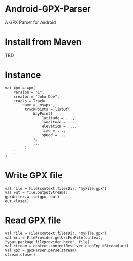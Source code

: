 # Android-GPX-Parser
A GPX Parser for Android

# Install from Maven
TBD

# Instance
```
val gpx = Gpx(
    version = "1",
    creator = "John Doe",
    tracks = Track(
        name = "myGpx",
         trackPoints = listOf(
             WayPoint(
                 latitude = ...,
                 longitude = ...,
                 elevation = ...,
                 time = ...,
                 speed = ...
             ),
             ...
         )
    )
)
```

# Write GPX file
```
val file = File(context.filesDir, "myFile.gpx")
val out = file.outputStream()
gpxWriter.write(gpx, out)
out.close()
```

# Read GPX file
```
val file = File(context.filesDir, "myFile.gpx")
val uri = FileProvider.getUriForFile(context, "your.package.fileprovider.here", file)
val stream = context.contentResolver.openInputStream(uri)
val gpx = gpxParser.parse(stream)
stream.close()
```

